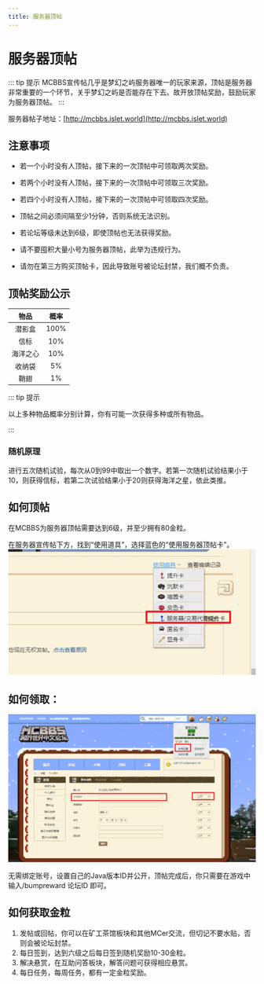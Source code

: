 ```yaml
---
title: 服务器顶帖
---
```


# 服务器顶帖
::: tip 提示
MCBBS宣传帖几乎是梦幻之屿服务器唯一的玩家来源，顶帖是服务器非常重要的一个环节，关乎梦幻之屿是否能存在下去。故开放顶帖奖励，鼓励玩家为服务器顶帖。
:::

服务器帖子地址：[http://mcbbs.islet.world](http://mcbbs.islet.world)

## 注意事项
- 若一个小时没有人顶帖，接下来的一次顶帖中可领取两次奖励。

- 若两个小时没有人顶帖，接下来的一次顶帖中可领取三次奖励。

- 若四个小时没有人顶帖，接下来的一次顶帖中可领取四次奖励。

- 顶帖之间必须间隔至少1分钟，否则系统无法识别。

- 若论坛等级未达到6级，即使顶帖也无法获得奖励。

- 请不要囤积大量小号为服务器顶帖，此举为违规行为。

- 请勿在第三方购买顶帖卡，因此导致账号被论坛封禁，我们概不负责。

## 顶帖奖励公示

| 物品 | 概率 |
| :-: | :-: |
| 潜影盒 | 100% |
| 信标 | 10% |
| 海洋之心 | 10% |
| 收纳袋 | 5% |
| 鞘翅 | 1% |

::: tip 提示

以上多种物品概率分别计算，你有可能一次获得多种或所有物品。

:::

### 随机原理
进行五次随机试验，每次从0到99中取出一个数字。若第一次随机试验结果小于10，则获得信标，若第二次试验结果小于20则获得海洋之星，依此类推。

## 如何顶帖
在MCBBS为服务器顶帖需要达到6级，并至少拥有80金粒。

在服务器宣传帖下方，找到“使用道具”，选择蓝色的“使用服务器顶帖卡”。
![顶帖教程](./bump.png)

## 如何领取：

![img.png](./rename.png)

无需绑定账号，设置自己的Java版本ID并公开，顶帖完成后，你只需要在游戏中输入/bumpreward 论坛ID 即可。

## 如何获取金粒
1.	发帖或回帖，你可以在矿工茶馆板块和其他MCer交流，但切记不要水贴，否则会被论坛封禁。
2.	每日签到，达到六级之后每日签到随机奖励10-30金粒。
3.	解决悬赏，在互助问答板块，解答问题可获得相应悬赏。
4.	每日任务，每周任务，都有一定金粒奖励。

